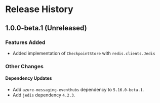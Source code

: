 # Release History

## 1.0.0-beta.1 (Unreleased)

### Features Added

- Added implementation of `CheckpointStore` with `redis.clients.Jedis`

### Other Changes

#### Dependency Updates

- Add `azure-messaging-eventhubs` dependency to `5.16.0-beta.1`.
- Add `jedis` dependency `4.2.3`.
